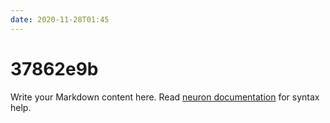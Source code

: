 ```yaml
---
date: 2020-11-28T01:45
---
```


# 37862e9b

Write your Markdown content here. Read [neuron documentation](https://neuron.zettel.page/2011404.html) for syntax help.

